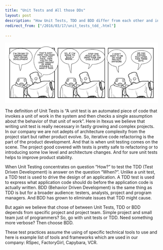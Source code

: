 ```yaml
---
title: "Unit Tests and All those DDs"
layout: post
description: "How Unit Tests, TDD and BDD differ from each other and in what cases each techniques can be used."
redirect_from: ["/2016/03/17/unit_tests_tdd_.html"]

---
```



![](/img/tdd_comics.png)

The definition of Unit Tests is “A unit test is an automated piece of code that invokes a unit of work in the system and then checks a single assumption about the behavior of that unit of work”. Here in Itexus we believe that writing unit test is really necessary in fastly growing and complex projects. In our company we are not adepts of architecture complexity from the project start but rather product evolve. So, iterative code refactoring is the part of the product development. And that is when unit testing comes on the scene. The project good covered with tests is pretty safe to refactoring or to introducing some low level and architecture changes. And for sure unit tests helps to improve product stability.

When Unit Testing concentrates on question “How?” to test the TDD (Test Driven Development) is answer on the question “When?”. Unlike a unit test, a TDD test is used to drive the design of an application. A TDD test is used to express what application code should do before the application code is actually written. BDD (Behavior Driven Development) is the same thing as TDD is but for a broader audience: testers, analysts, project and program managers. And BDD has grown to eliminate issues that TDD might cause.

But again we believe that chose of between Unit Tests, TDD or BDD depends from specific project and project team. Simple project and small team just of programmers? So, go with unit tests or TDD. Need something more verbose? Then choose BDD.

These test practices assume the using of specific technical tools to use and here is example list of tools and frameworks which are used in our company: RSpec, FactoryGirl, Capybara, VCR.
